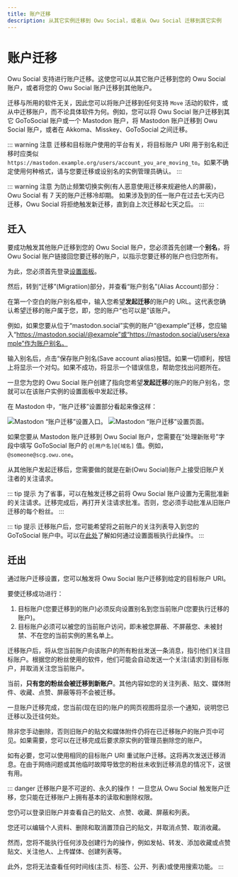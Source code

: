 ```yaml
---
title: 账户迁移
description: 从其它实例迁移到 Owu Social，或者从 Owu Social 迁移到其它实例
---
```


# 账户迁移

Owu Social 支持进行账户迁移。这使您可以从其它账户迁移到您的 Owu Social 账户，或者将您的 Owu Social 账户迁移到其他账户。

迁移与所用的软件无关，因此您可以将账户迁移到任何支持 `Move` 活动的软件，或从中迁移账户，而不论具体软件为何。例如，您可以将 Owu Social 账户迁移到其它 GoToSocial 账户或一个 Mastodon 账户，将 Mastodon 账户迁移到 Owu Social 账户，或者在 Akkoma、Misskey、GoToSocial 之间迁移。

::: warning 注意
迁移和目标账户使用的平台有关，将目标账户 URI 用于别名和迁移时应类似 `https://mastodon.example.org/users/account_you_are_moving_to`。如果不确定使用何种格式，请与您要迁移或设别名的实例管理员确认。
:::

::: warning 注意
为防止频繁切换实例(有人恶意使用迁移来规避他人的屏蔽)，Owu Social 有 7 天的账户迁移冷却期。
如果涉及到的任一账户在过去七天内已迁移，Owu Social 将拒绝触发新迁移，直到自上次迁移起七天之后。
:::

## 迁入

要成功触发其他账户迁移到您的 Owu Social 账户，您必须首先创建一个**别名**，将 Owu Social 账户链接回您要迁移的账户，以指示您要迁移的账户也归您所有。

为此，您必须首先登录[设置面板](https://scg.owu.one/settings)。

然后，转到“迁移”(Migratiion)部分，并查看“账户别名”(Alias Account)部分：

在第一个空白的账户别名框中，输入您希望**发起迁移**的账户的 URL。这代表您确认希望迁移的账户属于您，即，您的账户“也可以是”该账户。

例如，如果您要从位于“mastodon.social”实例的账户“@example”迁移，您应输入“https://mastodon.social/@example”或“https://mastodon.social/users/example”作为账户别名。

输入别名后，点击“保存账户别名(Save account alias)按钮。如果一切顺利，按钮上将显示一个对勾。如果不成功，将显示一个错误信息，帮助您找出问题所在。

一旦您为您的 Owu Social 账户创建了指向您希望**发起迁移**的账户的账户别名，您就可以在该账户实例的设置面板中发起迁移。

在 Mastodon 中，“账户迁移”设置部分看起来像这样：

![Mastodon “账户迁移”设置入口。](https://osraw-img.owu.one/2024/10/16/670f22159ca91.png)
![Mastodon “账户迁移”设置页面。](https://osraw-img.owu.one/2024/10/16/670f223fc88a3.png)

如果您要从 Mastodon 账户迁移到 Owu Social 账户，您需要在“处理新账号”字段中填写 GoToSocial 账户的 `@[用户名]@[域名]` 值。例如，`@someone@scg.owu.one`。

从其他账户发起迁移后，您需要做的就是在新(Owu Social)账户上接受旧账户关注者的关注请求。

::: tip 提示
为了省事，可以在触发迁移之前将 Owu Social 账户设置为无需批准新的关注请求。迁移完成后，再打开关注请求批准。否则，您必须手动批准从旧账户迁移的每个粉丝。
:::

::: tip 提示
迁移账户后，您可能希望将之前账户的关注列表导入到您的 GoToSocial 账户中。可以在[此处](overview.md#导入-import)了解如何通过设置面板执行此操作。
:::


## 迁出

通过账户迁移设置，您可以触发将 Owu Social 账户迁移到给定的目标账户 URI。

要使迁移成功进行：

1. 目标账户(您要迁移到的账户)必须反向设置别名到您当前账户(您要执行迁移的账户)。
2. 目标账户必须可以被您的当前账户访问，即未被您屏蔽、不屏蔽您、未被封禁、不在您的当前实例的黑名单上。

迁移账户后，将从您当前账户向该账户的所有粉丝发送一条消息，指引他们关注目标账户。根据您的粉丝使用的软件，他们可能会自动发送一个关注(请求)到目标账户，并取消关注您当前账户。

当前，**只有您的粉丝会被迁移到新账户**。其他内容如您的关注列表、贴文、媒体附件、收藏、点赞、屏蔽等将不会被迁移。

一旦账户迁移完成，您当前(现在旧的)账户的网页视图将显示一个通知，说明您已迁移以及迁往何处。

除非您手动删除，否则旧账户的贴文和媒体附件仍将在已迁移账户的账户页中可见。如果需要，您可以在迁移完成后要求原实例的管理员删除您的账户。

如有必要，您可以使用相同的目标账户 URI 重试账户迁移。这将再次发送迁移消息。在由于网络问题或其他临时故障导致您的粉丝未收到迁移消息的情况下，这很有用。

::: danger 迁移账户是不可逆的、永久的操作！
一旦您从 Owu Social 触发账户迁移，您只能在迁移账户上拥有基本的读取和删除权限。

您仍可以登录旧账户并查看自己的贴文、点赞、收藏、屏蔽和列表。

您还可以编辑个人资料、删除和取消置顶自己的贴文，并取消点赞、取消收藏。

然而，您将不能执行任何涉及创建行为的操作，例如发帖、转发、添加收藏或点赞贴文、关注他人、上传媒体、创建列表等。

此外，您将无法查看任何时间线(主页、标签、公开、列表)或使用搜索功能。
:::
